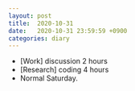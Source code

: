 ```yaml
---
layout: post
title:  2020-10-31
date:   2020-10-31 23:59:59 +0900
categories: diary
---
```


- [Work] discussion 2 hours
- [Research] coding 4 hours
- Normal Saturday.